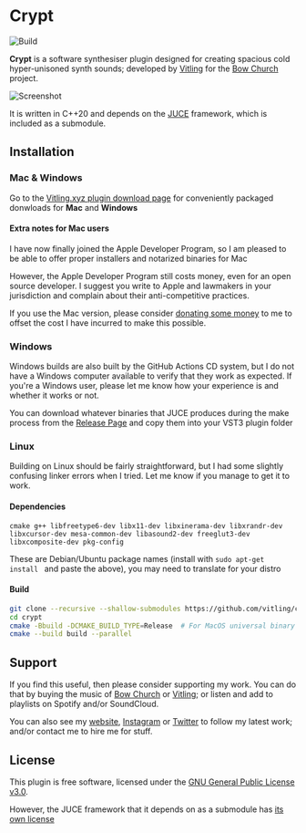 
# Crypt
![Build](https://github.com/vitling/crypt/workflows/Build/badge.svg)

**Crypt** is a software synthesiser plugin designed for creating spacious cold hyper-unisoned
synth sounds; developed by [Vitling](https://www.vitling.xyz) for the [Bow Church](http://bowchurch.bandcamp.com/) project.

![Screenshot](https://github.com/vitling/crypt/blob/main/screenshot.jpg?raw=true)

It is written in C++20 and depends on the [JUCE](https://github.com/juce-framework/JUCE) framework, which is
included as a submodule.

## Installation

### Mac & Windows

Go to the [Vitling.xyz plugin download page](https://www.vitling.xyz/plugins) for conveniently packaged donwloads for **Mac** and **Windows**

#### Extra notes for Mac users

I have now finally joined the Apple Developer Program, so I am pleased to be able to offer proper installers and notarized binaries for Mac

However, the Apple Developer Program still costs money, even for an open source developer. I suggest you write to Apple and lawmakers in your jurisdiction and complain about their anti-competitive practices.

If you use the Mac version, please consider [donating some money](https://paypal.me/vitling) to me to offset the cost I have incurred to make this possible.

### Windows

Windows builds are also built by the GitHub Actions CD system, but I do not have a Windows computer available to verify that they work
as expected. If you're a Windows user, please let me know how your experience is and whether it works or not.

You can download whatever binaries that JUCE produces during the make process from the [Release Page](https://github.com/vitling/crypt/releases) and copy them into your VST3 plugin folder


### Linux

Building on Linux should be fairly straightforward, but I had some slightly confusing linker errors when I tried. Let me know if you manage to get it to work.

#### Dependencies
```cmake g++ libfreetype6-dev libx11-dev libxinerama-dev libxrandr-dev libxcursor-dev mesa-common-dev libasound2-dev freeglut3-dev libxcomposite-dev pkg-config```

These are Debian/Ubuntu package names (install with `sudo apt-get install ` and paste the above), you may need to translate for your distro

#### Build

```bash
git clone --recursive --shallow-submodules https://github.com/vitling/crypt.git
cd crypt
cmake -Bbuild -DCMAKE_BUILD_TYPE=Release  # For MacOS universal binary add "-DCMAKE_OSX_ARCHITECTURES=arm64;x86_64"
cmake --build build --parallel
```

## Support

If you find this useful, then please consider supporting my work. You can do that by buying the music of [Bow Church](https://bowchurch.bandcamp.com)
or [Vitling](https://vitling.bandcamp.com); or listen and add to playlists on Spotify and/or SoundCloud.

You can also see my [website](https://www.vitling.xyz), [Instagram](https://instagram.com/vvitling) or [Twitter](https://twitter.com/vvitling) to follow
my latest work; and/or contact me to hire me for stuff.

## License

This plugin is free software, licensed under the [GNU General Public License v3.0](https://www.gnu.org/licenses/gpl-3.0.html). 

However, the JUCE framework that it depends on as a submodule has [its own license](https://github.com/juce-framework/JUCE/blob/master/LICENSE.md)
